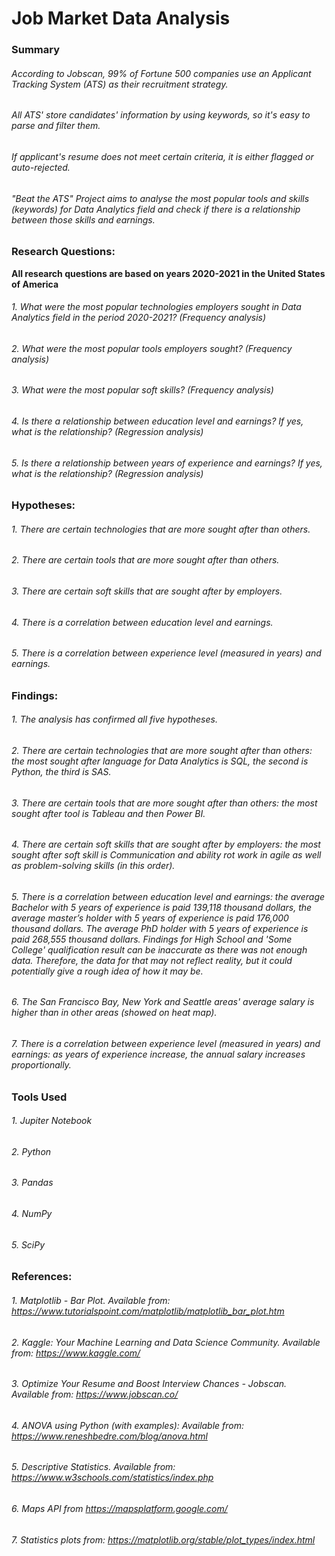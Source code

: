 # Job Market Data Analysis

### Summary

###### According to Jobscan, 99% of Fortune 500 companies use an Applicant Tracking System (ATS) as their recruitment strategy.
###### All ATS' store candidates' information by using keywords, so it's easy to parse and filter them.
###### If applicant's resume does not meet certain criteria, it is either flagged or auto-rejected.
###### "Beat the ATS" Project aims to analyse the most popular tools and skills (keywords) for Data Analytics field and check if there is a relationship between those skills and earnings.


### Research Questions:
<b>All research questions are based on years 2020-2021 in the United States of America</b>


###### 1. What were the most popular technologies employers sought in Data Analytics field in the period 2020-2021? (Frequency analysis)
###### 2. What were the most popular tools employers sought? (Frequency analysis)
###### 3. What were the most popular soft skills? (Frequency analysis)
###### 4. Is there a relationship between education level and earnings? If yes, what is the relationship? (Regression analysis)
###### 5. Is there a relationship between years of experience and earnings? If yes, what is the relationship? (Regression analysis)


### Hypotheses:
###### 1. There are certain technologies that are more sought after than others.
###### 2. There are certain tools that are more sought after than others.
###### 3. There are certain soft skills that are sought after by employers.
###### 4. There is a correlation between education level and earnings.
###### 5. There is a correlation between experience level (measured in years) and earnings.


### Findings:
###### 1. The analysis has confirmed all five hypotheses.
###### 2. There are certain technologies that are more sought after than others: the most sought after language for Data Analytics is SQL, the second is Python, the third is SAS.
###### 3. There are certain tools that are more sought after than others: the most sought after tool is Tableau and then Power BI.
###### 4. There are certain soft skills that are sought after by employers: the most sought after soft skill is Communication and ability rot work in agile as well as problem-solving skills (in this order).
###### 5. There is a correlation between education level and earnings: the average Bachelor with 5 years of experience is paid 139,118 thousand dollars, the average master’s holder with 5 years of experience is paid 176,000 thousand dollars. The average PhD holder with 5 years of experience is paid 268,555 thousand dollars. Findings for  High School and 'Some College' qualification result can be inaccurate as there was not enough data. Therefore, the data for that may not reflect reality, but it could potentially give a rough idea of how it may be.
###### 6. The San Francisco Bay, New York and Seattle areas' average salary is higher than in other areas (showed on heat map).
###### 7. There is a correlation between experience level (measured in years) and earnings: as years of experience increase, the annual salary increases proportionally.


### Tools Used
###### 1. Jupiter Notebook
###### 2. Python
###### 3. Pandas
###### 4. NumPy
###### 5. SciPy

### References:
###### 1. Matplotlib - Bar Plot. Available from: https://www.tutorialspoint.com/matplotlib/matplotlib_bar_plot.htm
###### 2. Kaggle: Your Machine Learning and Data Science Community. Available from: https://www.kaggle.com/
###### 3. Optimize Your Resume and Boost Interview Chances - Jobscan. Available from: https://www.jobscan.co/
###### 4. ANOVA using Python (with examples): Available from: https://www.reneshbedre.com/blog/anova.html
###### 5. Descriptive Statistics. Available from: https://www.w3schools.com/statistics/index.php
###### 6. Maps API from https://mapsplatform.google.com/
###### 7. Statistics plots from:  https://matplotlib.org/stable/plot_types/index.html

